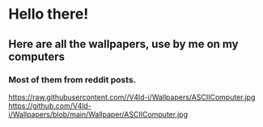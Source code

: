# **Hello there!**
## Here are all the wallpapers, use by me on my computers
### Most of them from reddit posts.

https://raw.githubusercontent.com//V4ld-i/Wallpapers/ASCIIComputer.jpg
https://github.com/V4ld-i/Wallpapers/blob/main/Wallpaper/ASCIIComputer.jpg
